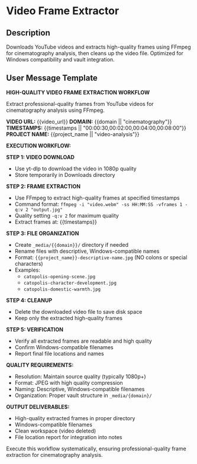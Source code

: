 # Video Frame Extractor

## Description
Downloads YouTube videos and extracts high-quality frames using FFmpeg for cinematography analysis, then cleans up the video file. Optimized for Windows compatibility and vault integration.

## User Message Template
**HIGH-QUALITY VIDEO FRAME EXTRACTION WORKFLOW**

Extract professional-quality frames from YouTube videos for cinematography analysis using FFmpeg.

**VIDEO URL:** {{video_url}}
**DOMAIN:** {{domain || "cinematography"}}
**TIMESTAMPS:** {{timestamps || "00:00:30,00:02:00,00:04:00,00:08:00"}}
**PROJECT NAME:** {{project_name || "video-analysis"}}

**EXECUTION WORKFLOW:**

**STEP 1: VIDEO DOWNLOAD**
- Use yt-dlp to download the video in 1080p quality
- Store temporarily in Downloads directory

**STEP 2: FRAME EXTRACTION**  
- Use FFmpeg to extract high-quality frames at specified timestamps
- Command format: `ffmpeg -i "video.webm" -ss HH:MM:SS -vframes 1 -q:v 2 "output.jpg"`
- Quality setting `-q:v 2` for maximum quality
- Extract frames at: {{timestamps}}

**STEP 3: FILE ORGANIZATION**
- Create `_media/{{domain}}/` directory if needed
- Rename files with descriptive, Windows-compatible names
- Format: `{{project_name}}-descriptive-name.jpg` (NO colons or special characters)
- Examples: 
  * `catopolis-opening-scene.jpg`
  * `catopolis-character-development.jpg`
  * `catopolis-domestic-warmth.jpg`

**STEP 4: CLEANUP**
- Delete the downloaded video file to save disk space
- Keep only the extracted high-quality frames

**STEP 5: VERIFICATION**
- Verify all extracted frames are readable and high quality
- Confirm Windows-compatible filenames
- Report final file locations and names

**QUALITY REQUIREMENTS:**
- Resolution: Maintain source quality (typically 1080p+)
- Format: JPEG with high quality compression
- Naming: Descriptive, Windows-compatible filenames
- Organization: Proper vault structure in `_media/{domain}/`

**OUTPUT DELIVERABLES:**
- High-quality extracted frames in proper directory
- Windows-compatible filenames
- Clean workspace (video deleted)
- File location report for integration into notes

Execute this workflow systematically, ensuring professional-quality frame extraction for cinematography analysis.
